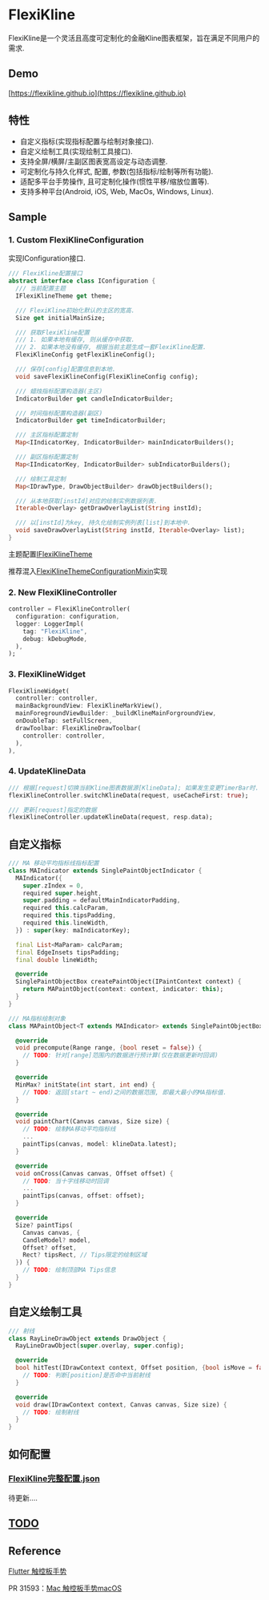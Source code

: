 # FlexiKline

FlexiKline是一个灵活且高度可定制化的金融Kline图表框架，旨在满足不同用户的需求. 

## Demo

[https://flexikline.github.io](https://flexikline.github.io)

## 特性

+ 自定义指标(实现指标配置与绘制对象接口).
+ 自定义绘制工具(实现绘制工具接口).
+ 支持全屏/横屏/主副区图表宽高设定与动态调整.
+ 可定制化与持久化样式, 配置, 参数(包括指标/绘制等所有功能).
+ 适配多平台手势操作, 且可定制化操作(惯性平移/缩放位置等).
+ 支持多种平台(Android, iOS, Web, MacOs, Windows, Linux).


## Sample

### 1. Custom FlexiKlineConfiguration

实现IConfiguration接口.
```dart
/// FlexiKline配置接口
abstract interface class IConfiguration {
  /// 当前配置主题
  IFlexiKlineTheme get theme;

  /// FlexiKline初始化默认的主区的宽高.
  Size get initialMainSize;

  /// 获取FlexiKline配置
  /// 1. 如果本地有缓存, 则从缓存中获取.
  /// 2. 如果本地没有缓存, 根据当前主题生成一套FlexiKline配置.
  FlexiKlineConfig getFlexiKlineConfig();

  /// 保存[config]配置信息到本地.
  void saveFlexiKlineConfig(FlexiKlineConfig config);

  /// 蜡烛指标配置构造器(主区)
  IndicatorBuilder get candleIndicatorBuilder;

  /// 时间指标配置构造器(副区)
  IndicatorBuilder get timeIndicatorBuilder;

  /// 主区指标配置定制
  Map<IIndicatorKey, IndicatorBuilder> mainIndicatorBuilders();

  /// 副区指标配置定制
  Map<IIndicatorKey, IndicatorBuilder> subIndicatorBuilders();

  /// 绘制工具定制
  Map<IDrawType, DrawObjectBuilder> drawObjectBuilders();

  /// 从本地获取[instId]对应的绘制实例数据列表.
  Iterable<Overlay> getDrawOverlayList(String instId);

  /// 以[instId]为key, 持久化绘制实例列表[list]到本地中.
  void saveDrawOverlayList(String instId, Iterable<Overlay> list);
}
```
主题配置[IFlexiKlineTheme](https://github.com/FlexiKline/FlexiKline/blob/main/lib/src/framework/configuration.dart#L24)

推荐混入[FlexiKlineThemeConfigurationMixin](https://github.com/FlexiKline/FlexiKline/blob/main/lib/src/config/default_config.dart#L168)实现


### 2. New FlexiKlineController

```dart
controller = FlexiKlineController(
  configuration: configuration,
  logger: LoggerImpl(
    tag: "FlexiKline",
    debug: kDebugMode,
  ),
);
```

### 3. FlexiKlineWidget
```dart
FlexiKlineWidget(
  controller: controller,
  mainBackgroundView: FlexiKlineMarkView(),
  mainForegroundViewBuilder: _buildKlineMainForgroundView,
  onDoubleTap: setFullScreen,
  drawToolbar: FlexiKlineDrawToolbar(
    controller: controller,
  ),
),
```

### 4. UpdateKlineData
```dart
/// 根据[request]切换当前Kline图表数据源[KlineData]; 如果发生变更TimerBar时.
flexiKlineController.switchKlineData(request, useCacheFirst: true);

/// 更新[request]指定的数据
flexiKlineController.updateKlineData(request, resp.data);
```

## 自定义指标
```dart
/// MA 移动平均指标线指标配置
class MAIndicator extends SinglePaintObjectIndicator {
  MAIndicator({
    super.zIndex = 0,
    required super.height,
    super.padding = defaultMainIndicatorPadding,
    required this.calcParam,
    required this.tipsPadding,
    required this.lineWidth,
  }) : super(key: maIndicatorKey);

  final List<MaParam> calcParam;
  final EdgeInsets tipsPadding;
  final double lineWidth;

  @override
  SinglePaintObjectBox createPaintObject(IPaintContext context) {
    return MAPaintObject(context: context, indicator: this);
  }
}

/// MA指标绘制对象
class MAPaintObject<T extends MAIndicator> extends SinglePaintObjectBox<T> {

  @override
  void precompute(Range range, {bool reset = false}) {
    // TODO: 针对[range]范围内的数据进行预计算(仅在数据更新时回调)
  }

  @override
  MinMax? initState(int start, int end) {
    // TODO: 返回[start ~ end)之间的数据范围, 即最大最小的MA指标值.
  }

  @override
  void paintChart(Canvas canvas, Size size) {
    // TODO: 绘制MA移动平均指标线
    ...
    paintTips(canvas, model: klineData.latest);
  }

  @override
  void onCross(Canvas canvas, Offset offset) {
    // TODO: 当十字线移动时回调
    ...
    paintTips(canvas, offset: offset);
  }

  @override
  Size? paintTips(
    Canvas canvas, {
    CandleModel? model,
    Offset? offset,
    Rect? tipsRect, // Tips限定的绘制区域
  }) {
    // TODO: 绘制顶部MA Tips信息
  }
}
```

## 自定义绘制工具
```dart
/// 射线
class RayLineDrawObject extends DrawObject {
  RayLineDrawObject(super.overlay, super.config);

  @override
  bool hitTest(IDrawContext context, Offset position, {bool isMove = false}) {
    // TODO: 判断[position]是否命中当前射线
  }

  @override
  void draw(IDrawContext context, Canvas canvas, Size size) {
    // TODO: 绘制射线
  }
}
```

## 如何配置

### [FlexiKline完整配置.json](./doc/default_flexi_kline_configuration.json)

待更新....


## [TODO](./TODO.md)

## Reference

[Flutter 触控板手势](https://docs.google.com/document/d/1oRvebwjpsC3KlxN1gOYnEdxtNpQDYpPtUFAkmTUe-K8/edit?resourcekey=0-pt4_T7uggSTrsq2gWeGsYQ)

PR 31593：[Mac 触控板手势macOS](https://github.com/flutter/engine/pull/31593)